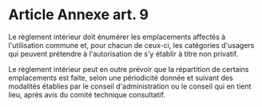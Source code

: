 # Article Annexe art. 9

Le règlement intérieur doit énumérer les emplacements affectés à l'utilisation commune et, pour chacun de ceux-ci, les catégories d'usagers qui peuvent prétendre à l'autorisation de s'y établir à titre non privatif.

Le règlement intérieur peut en outre prévoir que la répartition de certains emplacements est faite, selon une périodicité donnée et suivant des modalités établies par le conseil d'administration ou le conseil qui en tient lieu, après avis du comité technique consultatif.
